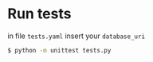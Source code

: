 # Run tests

in file `tests.yaml` insert your `database_uri`
```bash
$ python -m unittest tests.py
```